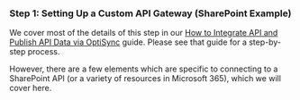 ### Step 1: Setting Up a Custom API Gateway (SharePoint Example)

We cover most of the details of this step in our [How to Integrate API and Publish API Data via OptiSync](https://support.optisigns.com/hc/en-us/articles/22875592994195-How-to-Integrate-API-and-Publish-API-Data-via-OptiSync) guide. Please see that guide for a step-by-step process.

However, there are a few elements which are specific to connecting to a SharePoint API (or a variety of resources in Microsoft 365), which we will cover here.